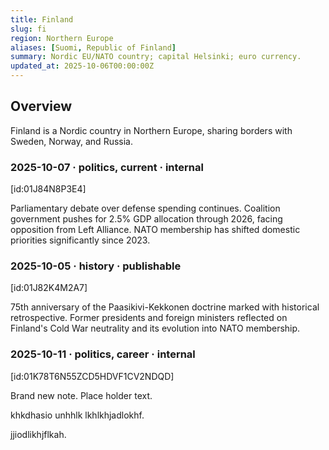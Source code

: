 ```yaml
---
title: Finland
slug: fi
region: Northern Europe
aliases: [Suomi, Republic of Finland]
summary: Nordic EU/NATO country; capital Helsinki; euro currency.
updated_at: 2025-10-06T00:00:00Z
---
```


## Overview

Finland is a Nordic country in Northern Europe, sharing borders with Sweden, Norway, and Russia.

### 2025-10-07 · politics, current · internal

[id:01J84N8P3E4]

Parliamentary debate over defense spending continues. Coalition government
pushes for 2.5% GDP allocation through 2026, facing opposition from Left Alliance.
NATO membership has shifted domestic priorities significantly since 2023.

### 2025-10-05 · history · publishable

[id:01J82K4M2A7]

75th anniversary of the Paasikivi-Kekkonen doctrine marked with historical
retrospective. Former presidents and foreign ministers reflected on Finland's
Cold War neutrality and its evolution into NATO membership.


### 2025-10-11 · politics, career · internal
[id:01K78T6N55ZCD5HDVF1CV2NDQD]

Brand new note. Place holder text.

khkdhasio unhhlk lkhlkhjadlokhf.


jjiodlikhjflkah.
